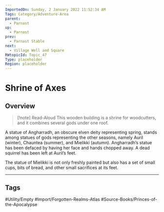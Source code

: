 ```yaml
---
ImportedOn: Sunday, 2 January 2022 11:52:34 AM
Tags: Category/Adventure-Area
parent:
  - Parnast
up:
  - Parnast
prev:
  - Parnast Stable
next:
  - Village Well and Square
RWtopicId: Topic_47
Type: placeholder
Region: placeholder
---
```

# Shrine of Axes
## Overview
> [!note] Read-Aloud
> This wooden building is a shrine for woodcutters, and it combines several gods under one roof.
> 

A statue of Angharradh, an obscure elven deity representing spring, stands among statues of gods representing the other seasons, namely Auril (winter), Chauntea (summer), and Mielikki (autumn). Angharradh’s statue has been defaced by having her face and hands chopped away. A dead squirrel has been left at Auril’s feet.

The statue of Mielikki is not only freshly painted but also has a set of small cups, bits of bread, and other small sacrifices at its feet.


---
## Tags
#Utility/Empty #Import/Forgotten-Realms-Atlas #Source-Books/Princes-of-the-Apocalypse

